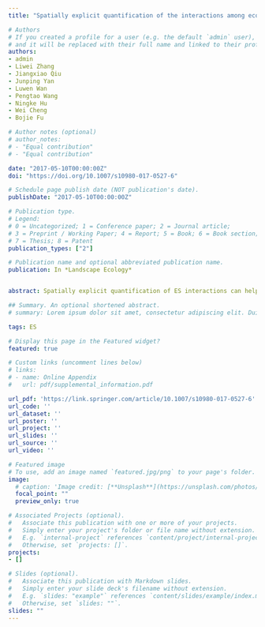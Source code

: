 ```yaml
---
title: "Spatially explicit quantification of the interactions among ecosystem services"

# Authors
# If you created a profile for a user (e.g. the default `admin` user), write the username (folder name) here 
# and it will be replaced with their full name and linked to their profile.
authors:
- admin
- Liwei Zhang
- Jiangxiao Qiu
- Junping Yan
- Luwen Wan
- Pengtao Wang
- Ningke Hu
- Wei Cheng
- Bojie Fu

# Author notes (optional)
# author_notes:
# - "Equal contribution"
# - "Equal contribution"

date: "2017-05-10T00:00:00Z"
doi: "https://doi.org/10.1007/s10980-017-0527-6"

# Schedule page publish date (NOT publication's date).
publishDate: "2017-05-10T00:00:00Z"

# Publication type.
# Legend: 
# 0 = Uncategorized; 1 = Conference paper; 2 = Journal article;
# 3 = Preprint / Working Paper; 4 = Report; 5 = Book; 6 = Book section;
# 7 = Thesis; 8 = Patent
publication_types: ["2"]

# Publication name and optional abbreviated publication name.
publication: In *Landscape Ecology*


abstract: Spatially explicit quantification of ES interactions can help identify spatial heterogeneity in ES trade-offs and synergies, and inform regional targeted land-use policy adjustment and sustainable ecosystem management.

## Summary. An optional shortened abstract.
# summary: Lorem ipsum dolor sit amet, consectetur adipiscing elit. Duis posuere tellus ac convallis placerat. Proin tincidunt magna sed ex sollicitudin condimentum.

tags: ES

# Display this page in the Featured widget?
featured: true

# Custom links (uncomment lines below)
# links:
# - name: Online Appendix
#   url: pdf/supplemental_information.pdf

url_pdf: 'https://link.springer.com/article/10.1007/s10980-017-0527-6'
url_code: ''
url_dataset: ''
url_poster: ''
url_project: ''
url_slides: ''
url_source: ''
url_video: ''

# Featured image
# To use, add an image named `featured.jpg/png` to your page's folder. 
image:
  # caption: 'Image credit: [**Unsplash**](https://unsplash.com/photos/pLCdAaMFLTE)'
  focal_point: ""
  preview_only: true

# Associated Projects (optional).
#   Associate this publication with one or more of your projects.
#   Simply enter your project's folder or file name without extension.
#   E.g. `internal-project` references `content/project/internal-project/index.md`.
#   Otherwise, set `projects: []`.
projects:
- []

# Slides (optional).
#   Associate this publication with Markdown slides.
#   Simply enter your slide deck's filename without extension.
#   E.g. `slides: "example"` references `content/slides/example/index.md`.
#   Otherwise, set `slides: ""`.
slides: ""
---
```


